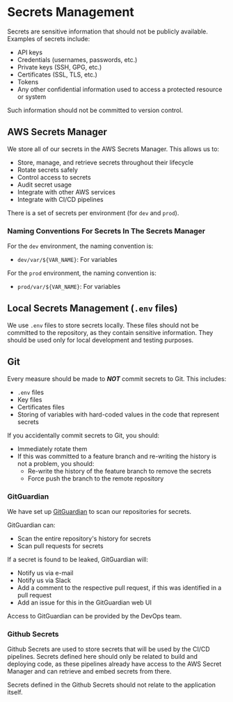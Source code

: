 # Secrets Management

Secrets are sensitive information that should not be publicly available. Examples of secrets include:
* API keys
* Credentials (usernames, passwords, etc.)
* Private keys (SSH, GPG, etc.)
* Certificates (SSL, TLS, etc.)
* Tokens
* Any other confidential information used to access a protected resource or system

Such information should not be committed to version control.

## AWS Secrets Manager

We store all of our secrets in the AWS Secrets Manager. This allows us to:

* Store, manage, and retrieve secrets throughout their lifecycle
* Rotate secrets safely
* Control access to secrets
* Audit secret usage
* Integrate with other AWS services
* Integrate with CI/CD pipelines

There is a set of secrets per environment (for `dev` and `prod`).

### Naming Conventions For Secrets In The Secrets Manager

For the `dev` environment, the naming convention is:
* `dev/var/${VAR_NAME}`: For variables

For the `prod` environment, the naming convention is:
* `prod/var/${VAR_NAME}`: For variables

## Local Secrets Management (`.env` files)

We use `.env` files to store secrets locally. These files should not be committed to the repository, as they contain
sensitive information. They should be used only for local development and testing purposes.

## Git

Every measure should be made to __*NOT*__ commit secrets to Git. This includes:

* `.env` files
* Key files
* Certificates files
* Storing of variables with hard-coded values in the code that represent secrets

If you accidentally commit secrets to Git, you should:

* Immediately rotate them
* If this was committed to a feature branch and re-writing the history is not a problem, you should:
  * Re-write the history of the feature branch to remove the secrets
  * Force push the branch to the remote repository

### GitGuardian

We have set up [GitGuardian](https://gitguardian.com/) to scan our repositories for secrets.

GitGuardian can:

* Scan the entire repository's history for secrets
* Scan pull requests for secrets

If a secret is found to be leaked, GitGuardian will:

* Notify us via e-mail
* Notify us via Slack
* Add a comment to the respective pull request, if this was identified in a pull request
* Add an issue for this in the GitGuardian web UI

Access to GitGuardian can be provided by the DevOps team.

### Github Secrets

Github Secrets are used to store secrets that will be used by the CI/CD pipelines. Secrets defined here should only be
related to build and deploying code, as these pipelines already have access to the AWS Secret Manager and can retrieve
and embed secrets from there.

Secrets defined in the Github Secrets should not relate to the application itself.
